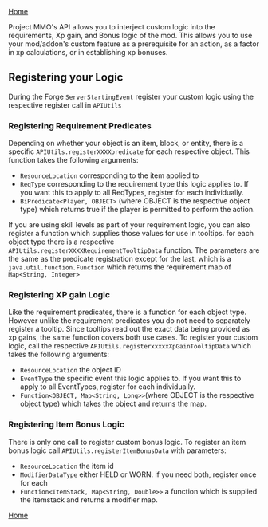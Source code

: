 [Home](../home.md)

Project MMO's API allows you to interject custom logic into the requirements, Xp gain, and Bonus logic of the mod.  This allows you to use your mod/addon's custom feature as a prerequisite for an action, as a factor in xp calculations, or in establishing xp bonuses.

## Registering your Logic
During the Forge `ServerStartingEvent` register your custom logic using the respective register call in `APIUtils`

### Registering Requirement Predicates
Depending on whether your object is an item, block, or entity, there is a specific `APIUtils.registerXXXXpredicate` for each respective object.  This function takes the following arguments:
- `ResourceLocation` corresponding to the item applied to
- `ReqType` corresponding to the requirement type this logic applies to.  If you want this to apply to all ReqTypes, register for each individually.
- `BiPredicate<Player, OBJECT>` (where OBJECT is the respective object type) which returns true if the player is permitted to perform the action.

If you are using skill levels as part of your requirement logic, you can also register a function which supplies those values for use in tooltips.  for each object type there is a respective `APIUtils.registerXXXXRequirementTooltipData` function.  The parameters are the same as the predicate registration except for the last, which is a `java.util.function.Function` which returns the requirement map of `Map<String, Integer>`

### Registering XP gain Logic
Like the requirement predicates, there is a function for each object type.  However unlike the requirement predicates you do not need to separately register a tooltip.  Since tooltips read out the exact data being provided as xp gains, the same function covers both use cases.  To register your custom logic, call the respective `APIUtils.registerxxxxxXpGainTooltipData` which takes the following arguments:
- `ResourceLocation` the object ID
- `EventType` the specific event this logic applies to.  If you want this to apply to all EventTypes, register for each individually.
- `Function<OBJECT, Map<String, Long>>`(where OBJECT is the respective object type) which takes the object and returns the map.

### Registering Item Bonus Logic
There is only one call to register custom bonus logic.  To register an item bonus logic call `APIUtils.registerItemBonusData` with parameters:
- `ResourceLocation` the item id
- `ModifierDataType` either HELD or WORN.  if you need both, register once for each
- `Function<ItemStack, Map<String, Double>>` a function which is supplied the itemstack and returns a modifier map.

[Home](../home.md)